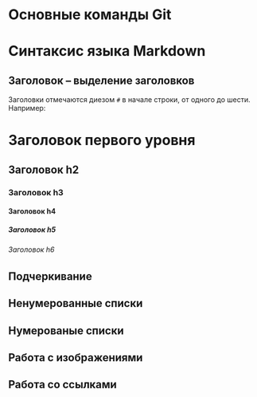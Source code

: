 # Основные команды Git

# Синтаксис языка Markdown

## Заголовок – выделение заголовков

Заголовки отмечаются диезом `#` в начале строки, от одного до шести. Например:

# Заголовок первого уровня #
## Заголовок h2
### Заголовок h3
#### Заголовок h4
##### Заголовок h5
###### Заголовок h6

## Подчеркивание

## Ненумерованные списки

## Нумерованые списки

## Работа с изображениями

## Работа со ссылками
